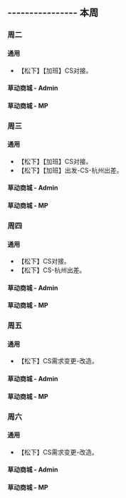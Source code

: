 ## ---------------- 本周

### 周二
#### 通用
* 【松下】【加班】CS对接。
#### 草动商城 - Admin
#### 草动商城 - MP

### 周三
#### 通用
* 【松下】【加班】CS对接。
* 【松下】【加班】出发-CS-杭州出差。
#### 草动商城 - Admin
#### 草动商城 - MP

### 周四
#### 通用
* 【松下】CS对接。
* 【松下】CS-杭州出差。
#### 草动商城 - Admin
#### 草动商城 - MP

### 周五
#### 通用
* 【松下】CS需求变更-改造。
#### 草动商城 - Admin
#### 草动商城 - MP

### 周六
#### 通用
* 【松下】CS需求变更-改造。
#### 草动商城 - Admin
#### 草动商城 - MP
